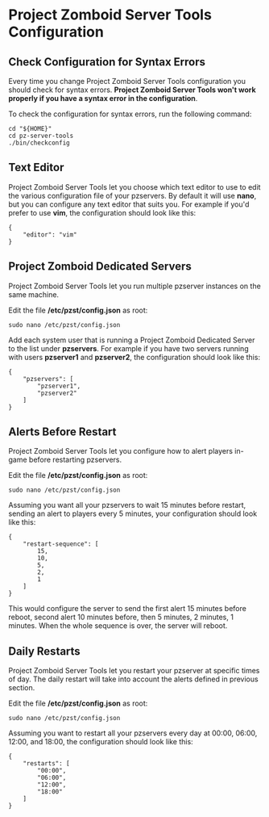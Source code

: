 # Project Zomboid Server Tools Configuration

## Check Configuration for Syntax Errors
Every time you change Project Zomboid Server Tools configuration you should check for syntax errors. **Project Zomboid Server Tools won't work properly if you have a syntax error in the configuration**.

To check the configuration for syntax errors, run the following command:

	cd "${HOME}"
	cd pz-server-tools
	./bin/checkconfig

## Text Editor
Project Zomboid Server Tools let you choose which text editor to use to edit the various configuration file of your pzservers. By default it will use **nano**, but you can configure any text editor that suits you. For example if you'd prefer to use **vim**, the configuration should look like this:

	{
		"editor": "vim"
	}

## Project Zomboid Dedicated Servers
Project Zomboid Server Tools let you run multiple pzserver instances on the same machine.

Edit the file **/etc/pzst/config.json** as root:

	sudo nano /etc/pzst/config.json

Add each system user that is running a Project Zomboid Dedicated Server to the list under **pzservers**. For example if you have two servers running with users **pzserver1** and **pzserver2**, the configuration should look like this:

	{
		"pzservers": [
			"pzserver1",
			"pzserver2"
		]
	}

## Alerts Before Restart
Project Zomboid Server Tools let you configure how to alert players in-game before restarting pzservers.

Edit the file **/etc/pzst/config.json** as root:

	sudo nano /etc/pzst/config.json

Assuming you want all your pzservers to wait 15 minutes before restart, sending an alert to players every 5 minutes, your configuration should look like this:

	{
		"restart-sequence": [
			15,
			10,
			5,
			2,
			1
		]
	}

This would configure the server to send the first alert 15 minutes before reboot, second alert 10 minutes before, then 5 minutes, 2 minutes, 1 minutes. When the whole sequence is over, the server will reboot.

## Daily Restarts
Project Zomboid Server Tools let you restart your pzserver at specific times of day. The daily restart will take into account the alerts defined in previous section.

Edit the file **/etc/pzst/config.json** as root:

	sudo nano /etc/pzst/config.json

Assuming you want to restart all your pzservers every day at 00:00, 06:00, 12:00, and 18:00, the configuration should look like this:

	{
		"restarts": [
			"00:00",
			"06:00",
			"12:00",
			"18:00"
		]
	}
